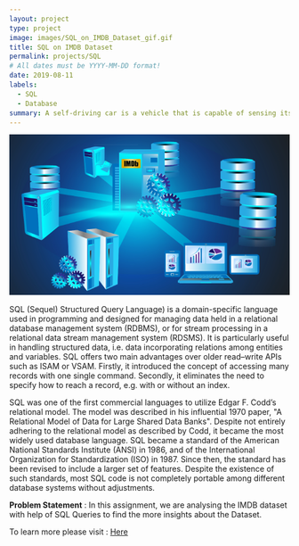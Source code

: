 ```yaml
---
layout: project
type: project
image: images/SQL_on_IMDB_Dataset_gif.gif
title: SQL on IMDB Dataset
permalink: projects/SQL
# All dates must be YYYY-MM-DD format!
date: 2019-08-11
labels:
  - SQL
  - Database
summary: A self-driving car is a vehicle that is capable of sensing its environment and moving safely with little or no human input.
---
```


<img class="ui image" src="../images/SQL_on_IMDB_Dataset_Banner.png">

SQL (Sequel) Structured Query Language) is a domain-specific language used in programming and designed for managing data held in a relational database management system (RDBMS), or for stream processing in a relational data stream management system (RDSMS). It is particularly useful in handling structured data, i.e. data incorporating relations among entities and variables. SQL offers two main advantages over older read–write APIs such as ISAM or VSAM. Firstly, it introduced the concept of accessing many records with one single command. Secondly, it eliminates the need to specify how to reach a record, e.g. with or without an index.

SQL was one of the first commercial languages to utilize Edgar F. Codd’s relational model. The model was described in his influential 1970 paper, "A Relational Model of Data for Large Shared Data Banks". Despite not entirely adhering to the relational model as described by Codd, it became the most widely used database language. SQL became a standard of the American National Standards Institute (ANSI) in 1986, and of the International Organization for Standardization (ISO) in 1987. Since then, the standard has been revised to include a larger set of features. Despite the existence of such standards, most SQL code is not completely portable among different database systems without adjustments.

<b>Problem Statement</b> : In this assignment, we are analysing the IMDB dataset with help of SQL Queries to find the more insights about the Dataset.

To learn more please visit : [Here](https://github.com/Souravban/SQL-Queries-on-IMDB-Dataset)
